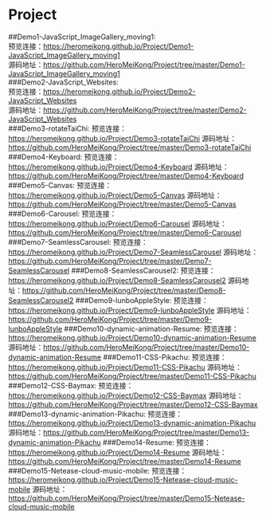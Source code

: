 # Project  
##Demo1-JavaScript_ImageGallery_moving1:  
预览连接：https://heromeikong.github.io/Project/Demo1-JavaScript_ImageGallery_moving1  
源码地址：https://github.com/HeroMeiKong/Project/tree/master/Demo1-JavaScript_ImageGallery_moving1  
###Demo2-JavaScript_Websites:  
预览连接：https://heromeikong.github.io/Project/Demo2-JavaScript_Websites  
源码地址：https://github.com/HeroMeiKong/Project/tree/master/Demo2-JavaScript_Websites  
###Demo3-rotateTaiChi:
预览连接：https://heromeikong.github.io/Project/Demo3-rotateTaiChi
源码地址：https://github.com/HeroMeiKong/Project/tree/master/Demo3-rotateTaiChi
###Demo4-Keyboard:
预览连接：https://heromeikong.github.io/Project/Demo4-Keyboard
源码地址：https://github.com/HeroMeiKong/Project/tree/master/Demo4-Keyboard
###Demo5-Canvas:
预览连接：https://heromeikong.github.io/Project/Demo5-Canvas
源码地址：https://github.com/HeroMeiKong/Project/tree/master/Demo5-Canvas
###Demo6-Carousel:
预览连接：https://heromeikong.github.io/Project/Demo6-Carousel
源码地址：https://github.com/HeroMeiKong/Project/tree/master/Demo6-Carousel
###Demo7-SeamlessCarousel:
预览连接：https://heromeikong.github.io/Project/Demo7-SeamlessCarousel
源码地址：https://github.com/HeroMeiKong/Project/tree/master/Demo7-SeamlessCarousel
###Demo8-SeamlessCarousel2:
预览连接：https://heromeikong.github.io/Project/Demo8-SeamlessCarousel2
源码地址：https://github.com/HeroMeiKong/Project/tree/master/Demo8-SeamlessCarousel2
###Demo9-lunboAppleStyle:
预览连接：https://heromeikong.github.io/Project/Demo9-lunboAppleStyle
源码地址：https://github.com/HeroMeiKong/Project/tree/master/Demo9-lunboAppleStyle
###Demo10-dynamic-animation-Resume:
预览连接：https://heromeikong.github.io/Project/Demo10-dynamic-animation-Resume
源码地址：https://github.com/HeroMeiKong/Project/tree/master/Demo10-dynamic-animation-Resume
###Demo11-CSS-Pikachu:
预览连接：https://heromeikong.github.io/Project/Demo11-CSS-Pikachu
源码地址：https://github.com/HeroMeiKong/Project/tree/master/Demo11-CSS-Pikachu
###Demo12-CSS-Baymax:
预览连接：https://heromeikong.github.io/Project/Demo12-CSS-Baymax
源码地址：https://github.com/HeroMeiKong/Project/tree/master/Demo12-CSS-Baymax
###Demo13-dynamic-animation-Pikachu:
预览连接：https://heromeikong.github.io/Project/Demo13-dynamic-animation-Pikachu
源码地址：https://github.com/HeroMeiKong/Project/tree/master/Demo13-dynamic-animation-Pikachu
###Demo14-Resume:
预览连接：https://heromeikong.github.io/Project/Demo14-Resume
源码地址：https://github.com/HeroMeiKong/Project/tree/master/Demo14-Resume
###Demo15-Netease-cloud-music-mobile:
预览连接：https://heromeikong.github.io/Project/Demo15-Netease-cloud-music-mobile
源码地址：https://github.com/HeroMeiKong/Project/tree/master/Demo15-Netease-cloud-music-mobile
